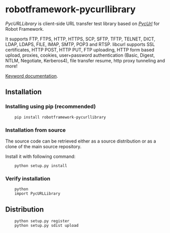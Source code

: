 robotframework-pycurllibrary
============================

*PycURLLibrary* is client-side URL transfer test library based on *[PycUrl](http://pycurl.sourceforge.net/)* for Robot Framework.

It supports FTP, FTPS, HTTP, HTTPS, SCP, SFTP, TFTP, TELNET, DICT, LDAP, LDAPS, FILE, IMAP, SMTP, POP3 and RTSP. libcurl supports SSL certificates, HTTP POST, HTTP PUT, FTP uploading, HTTP form based upload, proxies, cookies, user+password authentication (Basic, Digest, NTLM, Negotiate, Kerberos4), file transfer resume, http proxy tunneling and more!

[Keyword documentation](http://ivalo.github.io/robotframework-pycurllibrary/).

## Installation

### Installing using pip (recommended)

        pip install robotframework-pycurllibrary

### Installation from source

The source code can be retrieved either as a source distribution or as a clone of the main source repository.

Install it with following command:

        python setup.py install

### Verify installation

        python
        import PycURLLibrary

## Distribution

        python setup.py register
        python setup.py sdist upload


